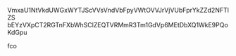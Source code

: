 VmxaU1NtVkdUWGxWYTJScVVsVndVbFpyVWtOVVJrVjVUbFprYkZZd2NFTlZS
bEYzVXpCT2RGTnFXbWhSClZEQTVRMmR3Tm1GdVp6MEtDbXQ1WkE9PQoKdGpu

fco